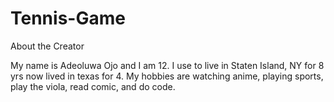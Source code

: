 # Tennis-Game
About the Creator

My name is Adeoluwa Ojo and I am 12. I use to live in Staten Island, NY for 8 yrs now lived in texas for 4. My hobbies are watching anime, playing sports, play the viola, read comic, and do code.
